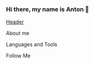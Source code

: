 ### Hi there, my name is Anton 👋

[Header](https://github.com/filyanin2003/filyanin2003/blob/main/assets/img.header.png)

About me

Languages and Tools

Follow Me
